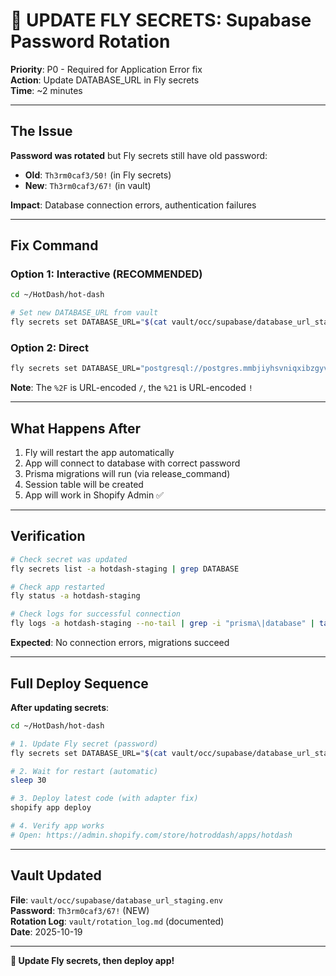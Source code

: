# 🔐 UPDATE FLY SECRETS: Supabase Password Rotation

**Priority**: P0 - Required for Application Error fix  
**Action**: Update DATABASE_URL in Fly secrets  
**Time**: ~2 minutes

---

## The Issue

**Password was rotated** but Fly secrets still have old password:
- **Old**: `Th3rm0caf3/50!` (in Fly secrets)
- **New**: `Th3rm0caf3/67!` (in vault)

**Impact**: Database connection errors, authentication failures

---

## Fix Command

### Option 1: Interactive (RECOMMENDED)

```bash
cd ~/HotDash/hot-dash

# Set new DATABASE_URL from vault
fly secrets set DATABASE_URL="$(cat vault/occ/supabase/database_url_staging.env | cut -d= -f2-)" -a hotdash-staging
```

### Option 2: Direct

```bash
fly secrets set DATABASE_URL="postgresql://postgres.mmbjiyhsvniqxibzgyvx:Th3rm0caf3%2F67%21@aws-1-us-east-1.pooler.supabase.com:5432/postgres?sslmode=require" -a hotdash-staging
```

**Note**: The `%2F` is URL-encoded `/`, the `%21` is URL-encoded `!`

---

## What Happens After

1. Fly will restart the app automatically
2. App will connect to database with correct password
3. Prisma migrations will run (via release_command)
4. Session table will be created
5. App will work in Shopify Admin ✅

---

## Verification

```bash
# Check secret was updated
fly secrets list -a hotdash-staging | grep DATABASE

# Check app restarted
fly status -a hotdash-staging

# Check logs for successful connection
fly logs -a hotdash-staging --no-tail | grep -i "prisma\|database" | tail -10
```

**Expected**: No connection errors, migrations succeed

---

## Full Deploy Sequence

**After updating secrets**:

```bash
cd ~/HotDash/hot-dash

# 1. Update Fly secret (password)
fly secrets set DATABASE_URL="$(cat vault/occ/supabase/database_url_staging.env | cut -d= -f2-)" -a hotdash-staging

# 2. Wait for restart (automatic)
sleep 30

# 3. Deploy latest code (with adapter fix)
shopify app deploy

# 4. Verify app works
# Open: https://admin.shopify.com/store/hotroddash/apps/hotdash
```

---

## Vault Updated

**File**: `vault/occ/supabase/database_url_staging.env`  
**Password**: `Th3rm0caf3/67!` (NEW)  
**Rotation Log**: `vault/rotation_log.md` (documented)  
**Date**: 2025-10-19

---

**🔐 Update Fly secrets, then deploy app!**


